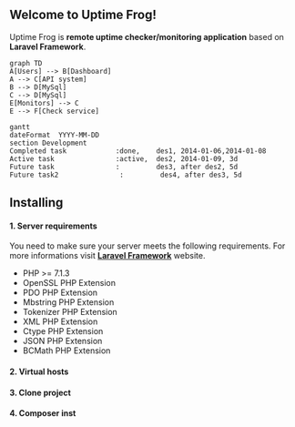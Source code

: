 ## Welcome to Uptime Frog!
Uptime Frog is **remote uptime checker/monitoring application** based on **Laravel Framework**.

```mermaid
graph TD
A[Users] --> B[Dashboard]
A --> C[API system]
B --> D[MySql]
C --> D[MySql]
E[Monitors] --> C
E --> F[Check service]
```
```mermaid
gantt
dateFormat  YYYY-MM-DD
section Development
Completed task            :done,    des1, 2014-01-06,2014-01-08
Active task               :active,  des2, 2014-01-09, 3d
Future task               :         des3, after des2, 5d
Future task2               :         des4, after des3, 5d
```

## Installing

#### 1. Server requirements
You need to make sure your server meets the following requirements. For more informations visit **[Laravel Framework](https://laravel.com/docs/5.7/installation)** website.

-   PHP >= 7.1.3
-   OpenSSL PHP Extension
-   PDO PHP Extension
-   Mbstring PHP Extension
-   Tokenizer PHP Extension
-   XML PHP Extension
-   Ctype PHP Extension
-   JSON PHP Extension
-   BCMath PHP Extension

#### 2. Virtual hosts

#### 3. Clone project

#### 4. Composer inst
